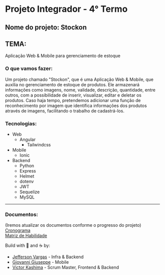 # Projeto Integrador - 4° Termo

## Nome do projeto: Stockon

## TEMA:
Aplicação Web & Mobile para gerenciamento de estoque

### O que vamos fazer:
Um projeto chamado "Stockon", que é uma Aplicação Web & Mobile, que auxilia no gerenciamento de estoque de produtos. Ele armazenará informações como imagens, nome, validade, descrição, quantidade, entre outros, com a possibilidade de inserir, visualizar, editar e deletar os produtos.
Caso haja tempo, pretendemos adicionar uma função de reconhecimento por imagem que identifica informações dos produtos através de imagens, facilitando o trabalho de cadastrá-los.

### Tecnologias:
- Web
    - Angular
        - Tailwindcss
- Mobile
    - Ionic
- Backend
    - Python
    - Express
    - Helmet
    - dotenv
    - JWT
    - Sequelize
    - MySQL

<hr>

### Documentos:
(Iremos atualizar os documentos conforme o progresso do projeto)<br>
<a href="https://docs.google.com/spreadsheets/d/1NrlsvyTaDI8gnqqLBPp1eQDyFsSg5sEmK99cwXOWSks/edit?usp=sharing">Cronograma</a>
<br>
<a href="https://docs.google.com/document/d/1LZ42xa13MqypxVIQh8v51XH1fYPPi4x8ADbBZUwYfF4/edit?usp=sharing">Matriz de Habilidade</a>

Build with 💙 and ☕ by:

- [Jefferson Vargas](https://github.com/JeffeVargasP/) - Infra & Backend
- [Giovanni Giuseppe](https://github.com/giogiuseppe/) - Mobile
- [Victor Kashima](https://github.com/VictorKashima/) - Scrum Master, Frontend & Backend